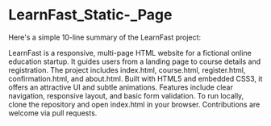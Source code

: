 # LearnFast_Static-_Page
Here's a simple 10-line summary of the LearnFast project:

LearnFast is a responsive, multi-page HTML website for a fictional online education startup.
It guides users from a landing page to course details and registration.
The project includes index.html, course.html, register.html, confirmation.html, and about.html.
Built with HTML5 and embedded CSS3, it offers an attractive UI and subtle animations.
Features include clear navigation, responsive layout, and basic form validation.
To run locally, clone the repository and open index.html in your browser.
Contributions are welcome via pull requests.
